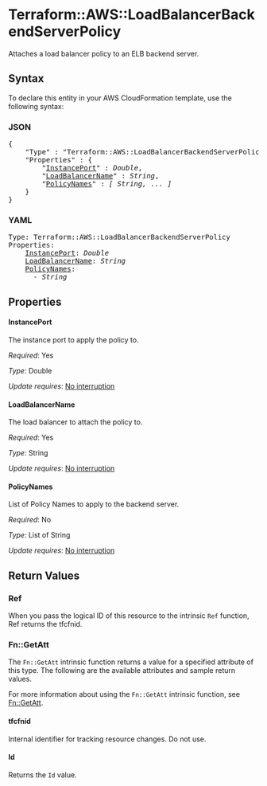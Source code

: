 # Terraform::AWS::LoadBalancerBackendServerPolicy

Attaches a load balancer policy to an ELB backend server.

## Syntax

To declare this entity in your AWS CloudFormation template, use the following syntax:

### JSON

<pre>
{
    "Type" : "Terraform::AWS::LoadBalancerBackendServerPolicy",
    "Properties" : {
        "<a href="#instanceport" title="InstancePort">InstancePort</a>" : <i>Double</i>,
        "<a href="#loadbalancername" title="LoadBalancerName">LoadBalancerName</a>" : <i>String</i>,
        "<a href="#policynames" title="PolicyNames">PolicyNames</a>" : <i>[ String, ... ]</i>
    }
}
</pre>

### YAML

<pre>
Type: Terraform::AWS::LoadBalancerBackendServerPolicy
Properties:
    <a href="#instanceport" title="InstancePort">InstancePort</a>: <i>Double</i>
    <a href="#loadbalancername" title="LoadBalancerName">LoadBalancerName</a>: <i>String</i>
    <a href="#policynames" title="PolicyNames">PolicyNames</a>: <i>
      - String</i>
</pre>

## Properties

#### InstancePort

The instance port to apply the policy to.

_Required_: Yes

_Type_: Double

_Update requires_: [No interruption](https://docs.aws.amazon.com/AWSCloudFormation/latest/UserGuide/using-cfn-updating-stacks-update-behaviors.html#update-no-interrupt)

#### LoadBalancerName

The load balancer to attach the policy to.

_Required_: Yes

_Type_: String

_Update requires_: [No interruption](https://docs.aws.amazon.com/AWSCloudFormation/latest/UserGuide/using-cfn-updating-stacks-update-behaviors.html#update-no-interrupt)

#### PolicyNames

List of Policy Names to apply to the backend server.

_Required_: No

_Type_: List of String

_Update requires_: [No interruption](https://docs.aws.amazon.com/AWSCloudFormation/latest/UserGuide/using-cfn-updating-stacks-update-behaviors.html#update-no-interrupt)

## Return Values

### Ref

When you pass the logical ID of this resource to the intrinsic `Ref` function, Ref returns the tfcfnid.

### Fn::GetAtt

The `Fn::GetAtt` intrinsic function returns a value for a specified attribute of this type. The following are the available attributes and sample return values.

For more information about using the `Fn::GetAtt` intrinsic function, see [Fn::GetAtt](https://docs.aws.amazon.com/AWSCloudFormation/latest/UserGuide/intrinsic-function-reference-getatt.html).

#### tfcfnid

Internal identifier for tracking resource changes. Do not use.

#### Id

Returns the <code>Id</code> value.


